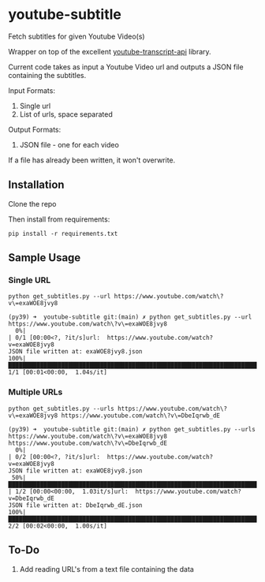 # youtube-subtitle
Fetch subtitles for given Youtube Video(s)

Wrapper on top of the excellent [youtube-transcript-api](https://github.com/jdepoix/youtube-transcript-api) library.

Current code takes as input a Youtube Video url and outputs a JSON file containing the subtitles.

Input Formats:
1. Single url
2. List of urls, space separated

Output Formats:
1. JSON file - one for each video

If a file has already been written, it won't overwrite.

## Installation

Clone the repo

Then install from requirements:

`pip install -r requirements.txt`

## Sample Usage

### Single URL

`python get_subtitles.py --url https://www.youtube.com/watch\?v\=exaWOE8jvy8`

```
(py39) ➜  youtube-subtitle git:(main) ✗ python get_subtitles.py --url https://www.youtube.com/watch\?v\=exaWOE8jvy8
  0%|                                                                                                | 0/1 [00:00<?, ?it/s]url:  https://www.youtube.com/watch?v=exaWOE8jvy8
JSON file written at: exaWOE8jvy8.json
100%|████████████████████████████████████████████████████████████████████████████████████████| 1/1 [00:01<00:00,  1.04s/it]
```

### Multiple URLs

`python get_subtitles.py --urls https://www.youtube.com/watch\?v\=exaWOE8jvy8 https://www.youtube.com/watch\?v\=DbeIqrwb_dE`

```
(py39) ➜  youtube-subtitle git:(main) ✗ python get_subtitles.py --urls https://www.youtube.com/watch\?v\=exaWOE8jvy8 https://www.youtube.com/watch\?v\=DbeIqrwb_dE
  0%|                                                                                                                                                     | 0/2 [00:00<?, ?it/s]url:  https://www.youtube.com/watch?v=exaWOE8jvy8
JSON file written at: exaWOE8jvy8.json
 50%|██████████████████████████████████████████████████████████████████████▌                                                                      | 1/2 [00:00<00:00,  1.03it/s]url:  https://www.youtube.com/watch?v=DbeIqrwb_dE
JSON file written at: DbeIqrwb_dE.json
100%|█████████████████████████████████████████████████████████████████████████████████████████████████████████████████████████████████████████████| 2/2 [00:02<00:00,  1.00s/it]
```

## To-Do
1. Add reading URL's from a text file containing the data